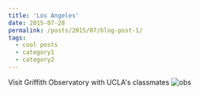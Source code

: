 ```yaml
---
title: 'Los Angeles'
date: 2015-07-28
permalink: /posts/2015/07/blog-post-1/
tags:
  - cool posts
  - category1
  - category2
---
```


Visit Griffith Observatory with UCLA's classmates 
![obs](/Niko.github.io/images/BLOG_observatory.png)


<!--
Headings are cool
======

You can have many headings
======

Aren't headings cool?
------ 
--> 
